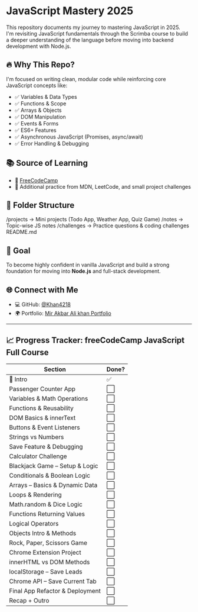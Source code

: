 # JavaScript Mastery 2025

This repository documents my journey to mastering JavaScript in 2025.  
I'm revisiting JavaScript fundamentals through the Scrimba course to build a deeper understanding of the language before moving into backend development with Node.js.

## 🔥 Why This Repo?

I'm focused on writing clean, modular code while reinforcing core JavaScript concepts like:

- ✅ Variables & Data Types
- ✅ Functions & Scope
- ✅ Arrays & Objects
- ✅ DOM Manipulation
- ✅ Events & Forms
- ✅ ES6+ Features
- ✅ Asynchronous JavaScript (Promises, async/await)
- ✅ Error Handling & Debugging

## 📚 Source of Learning

- 🧠 [FreeCodeCamp](https://www.youtube.com/watch?v=jS4aFq5-91M)
- 📖 Additional practice from MDN, LeetCode, and small project challenges

## 📁 Folder Structure
/projects           → Mini projects (Todo App, Weather App, Quiz Game)
/notes              → Topic-wise JS notes
/challenges         → Practice questions & coding challenges
README.md

## 🧪 Goal

To become highly confident in vanilla JavaScript and build a strong foundation for moving into **Node.js** and full-stack development.

## 🌐 Connect with Me

- 💻 GitHub: [@Khan4218](https://github.com/Khan4218)
- 🌍 Portfolio: [Mir Akbar Ali khan Portfolio](https://mir-akbar-portfolio-react-v2.netlify.app/)

---
## 📈 Progress Tracker: freeCodeCamp JavaScript Full Course

| Section                                     | Done? |
|--------------------------------------------|-------|
| 🔹 Intro                                    | ✅     |
| Passenger Counter App                      | ⬜     |
| Variables & Math Operations                | ⬜     |
| Functions & Reusability                    | ⬜     |
| DOM Basics & innerText                     | ⬜     |
| Buttons & Event Listeners                  | ⬜     |
| Strings vs Numbers                         | ⬜     |
| Save Feature & Debugging                   | ⬜     |
| Calculator Challenge                       | ⬜     |
| Blackjack Game – Setup & Logic             | ⬜     |
| Conditionals & Boolean Logic               | ⬜     |
| Arrays – Basics & Dynamic Data             | ⬜     |
| Loops & Rendering                          | ⬜     |
| Math.random & Dice Logic                   | ⬜     |
| Functions Returning Values                 | ⬜     |
| Logical Operators                          | ⬜     |
| Objects Intro & Methods                    | ⬜     |
| Rock, Paper, Scissors Game                 | ⬜     |
| Chrome Extension Project                   | ⬜     |
| innerHTML vs DOM Methods                   | ⬜     |
| localStorage – Save Leads                  | ⬜     |
| Chrome API – Save Current Tab              | ⬜     |
| Final App Refactor & Deployment            | ⬜     |
| Recap + Outro                              | ⬜     |